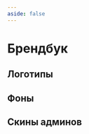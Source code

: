 ```yaml
---
aside: false
---
```


# Брендбук

## Логотипы

<CardGrid>
<Card style="overflow: hidden;" class="m-0">
    <template #header>
        <Image alt="user header" src="/assets/info/brandbook/icon.png" preview />
    </template>
</Card>
<Card style="overflow: hidden;" class="m-0">
    <template #header>
        <Image alt="user header" src="/assets/info/brandbook/icon_purple.png" preview />
    </template>
</Card>
</CardGrid>

<CardGrid>
<Card style="overflow: hidden;" class="m-0">
    <template #header>
        <Image alt="user header" src="/assets/info/brandbook/logo.png" preview />
    </template>
</Card>
</CardGrid>


## Фоны

<CardGrid>
<Card style="overflow: hidden;" class="m-0">
    <template #header>
        <Image alt="user header" src="/assets/info/brandbook/background.png" preview />
    </template>
    <template #subtitle>Наш дефолтный фон</template>
</Card>
<Card style="overflow: hidden;" class="m-0">
    <template #header>
        <Image alt="user header" src="/assets/info/brandbook/donate_background.png" preview />
    </template>
    <template #subtitle>Фон плашек донатов</template>
</Card>
</CardGrid>

## Скины админов

<CardGrid>
<Card style="overflow: hidden;" class="m-0">
    <template #header>
        <Image alt="user header" src="https://mineskin.eu/skin/Szarkan" preview />
    </template>
    <template #subtitle>Szarkan</template>
</Card>
<Card style="overflow: hidden;" class="m-0">
    <template #header>
        <Image alt="user header" src="https://mineskin.eu/skin/CharaBell" preview />
    </template>
    <template #subtitle>CharaBell</template>
</Card>
<Card style="overflow: hidden;" class="m-0">
    <template #header>
        <Image alt="user header" src="https://mineskin.eu/skin/bykkake747" preview />
    </template>
    <template #subtitle>bykkake747</template>
</Card>
<Card style="overflow: hidden;" class="m-0">
    <template #header>
        <Image alt="user header" src="https://mineskin.eu/skin/sm1lly" preview />
    </template>
    <template #subtitle>sm1lly</template>
</Card>
</CardGrid>
